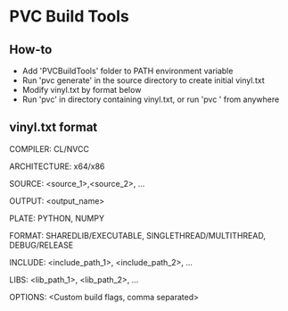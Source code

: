 # PVC Build Tools

## How-to
* Add 'PVCBuildTools' folder to PATH environment variable
* Run 'pvc generate' in the source directory to create initial vinyl.txt
* Modify vinyl.txt by format below
* Run 'pvc' in directory containing vinyl.txt, or run 'pvc <path to source folder>' from anywhere

## vinyl.txt format

COMPILER: CL/NVCC

ARCHITECTURE: x64/x86

SOURCE: <source_1>,<source_2>, ...

OUTPUT: <output_name>

PLATE: PYTHON, NUMPY

FORMAT: SHAREDLIB/EXECUTABLE, SINGLETHREAD/MULTITHREAD, DEBUG/RELEASE

INCLUDE: <include_path_1>, <include_path_2>, ...

LIBS: <lib_path_1>, <lib_path_2>, ...

OPTIONS: <Custom build flags, comma separated>
